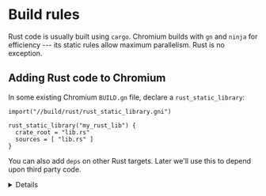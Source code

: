 # Build rules

Rust code is usually built using `cargo`. Chromium builds with `gn` and `ninja`
for efficiency --- its static rules allow maximum parallelism. Rust is no exception.

## Adding Rust code to Chromium

In some existing Chromium `BUILD.gn` file, declare a `rust_static_library`:

```gn
import("//build/rust/rust_static_library.gni")

rust_static_library("my_rust_lib") {
  crate_root = "lib.rs"
  sources = [ "lib.rs" ]
}
```

You can also add `deps` on other Rust targets. Later we'll use this to
depend upon third party code.

<details>

You must specify _both_ the crate root, _and_ a full list of sources.
The `crate_root` is the file given to the Rust compiler representing the root
file of the compilation unit --- typically `lib.rs`. `sources` is a complete
list of all source files which `ninja` needs in order to determine when rebuilds
are necessary.

(There's no such thing as a Rust `source_set`, because in Rust, an entire
crate is a compilation unit. A `static_library` is the smallest unit.)

Students might be wondering why we need a gn template, rather than using
[gn's built-in support for Rust static libraries][0].
The answer is that this template provides support for cxx interop, Rust features,
and unit tests, some of which we'll use later.

</details>

[0]: https://gn.googlesource.com/gn/+/main/docs/reference.md#func_static_library
